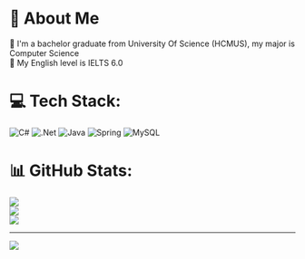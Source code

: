 # 💫 About Me
🔭 I'm a bachelor graduate from University Of Science (HCMUS), my major is Computer Science <br>
🔭 My English level is IELTS 6.0 <br>

# 💻 Tech Stack:
![C#](https://img.shields.io/badge/c%23-%23239120.svg?style=for-the-badge&logo=csharp&logoColor=white) ![.Net](https://img.shields.io/badge/.NET-5C2D91?style=for-the-badge&logo=.net&logoColor=white) ![Java](https://img.shields.io/badge/java-%23ED8B00.svg?style=for-the-badge&logo=openjdk&logoColor=white) ![Spring](https://img.shields.io/badge/spring-%236DB33F.svg?style=for-the-badge&logo=spring&logoColor=white) ![MySQL](https://img.shields.io/badge/mysql-4479A1.svg?style=for-the-badge&logo=mysql&logoColor=white)
# 📊 GitHub Stats:
![](https://github-readme-stats.vercel.app/api?username=baolong26052001&theme=default&hide_border=false&include_all_commits=false&count_private=false)<br/>
![](https://github-readme-streak-stats.herokuapp.com/?user=baolong26052001&theme=default&hide_border=false)<br/>
![](https://github-readme-stats.vercel.app/api/top-langs/?username=baolong26052001&theme=default&hide_border=false&include_all_commits=false&count_private=false&layout=compact)

---
[![](https://visitcount.itsvg.in/api?id=baolong26052001&icon=0&color=0)](https://visitcount.itsvg.in)

<!-- Proudly created with GPRM ( https://gprm.itsvg.in ) -->
